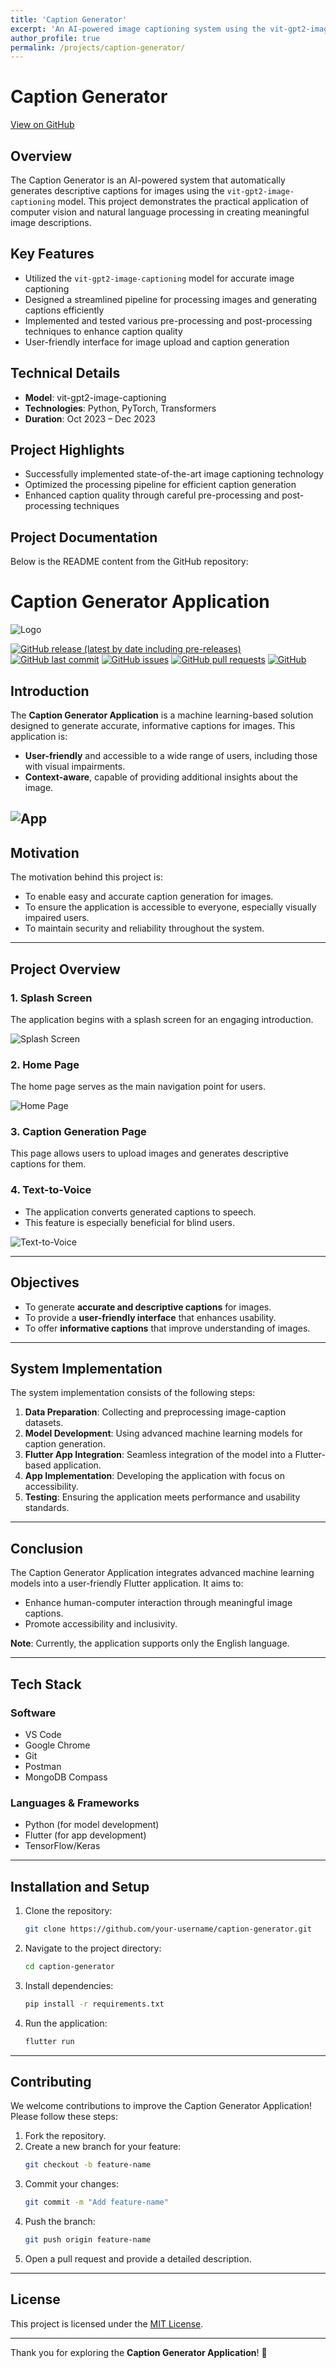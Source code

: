 ```yaml
---
title: 'Caption Generator'
excerpt: 'An AI-powered image captioning system using the vit-gpt2-image-captioning model'
author_profile: true
permalink: /projects/caption-generator/
---
```


<head>
<title>Font Awesome Icons</title>
<meta name="viewport" content="width=device-width, initial-scale=1">
<link rel="stylesheet" href="https://cdnjs.cloudflare.com/ajax/libs/font-awesome/4.7.0/css/font-awesome.min.css">
</head>

# Caption Generator

[<i class="fa fa-github" style="color:black;"></i> View on GitHub](https://github.com/ashrafulparan2/Caption-Generator)

## Overview
The Caption Generator is an AI-powered system that automatically generates descriptive captions for images using the `vit-gpt2-image-captioning` model. This project demonstrates the practical application of computer vision and natural language processing in creating meaningful image descriptions.

## Key Features
- Utilized the `vit-gpt2-image-captioning` model for accurate image captioning
- Designed a streamlined pipeline for processing images and generating captions efficiently
- Implemented and tested various pre-processing and post-processing techniques to enhance caption quality
- User-friendly interface for image upload and caption generation

## Technical Details
- **Model**: vit-gpt2-image-captioning
- **Technologies**: Python, PyTorch, Transformers
- **Duration**: Oct 2023 – Dec 2023

## Project Highlights
- Successfully implemented state-of-the-art image captioning technology
- Optimized the processing pipeline for efficient caption generation
- Enhanced caption quality through careful pre-processing and post-processing techniques

## Project Documentation
Below is the README content from the GitHub repository:

# Caption Generator Application

![Logo](/assets/images/projects/caption-generator/notepad.gif)

[![GitHub release (latest by date including pre-releases)](https://img.shields.io/github/v/release/navendu-pottekkat/awesome-readme?include_prereleases)](https://img.shields.io/github/v/release/navendu-pottekkat/awesome-readme?include_prereleases)
[![GitHub last commit](https://img.shields.io/github/last-commit/navendu-pottekkat/awesome-readme)](https://img.shields.io/github/last-commit/navendu-pottekkat/awesome-readme)
[![GitHub issues](https://img.shields.io/github/issues-raw/navendu-pottekkat/awesome-readme)](https://img.shields.io/github/issues-raw/navendu-pottekkat/awesome-readme)
[![GitHub pull requests](https://img.shields.io/github/issues-pr/navendu-pottekkat/awesome-readme)](https://img.shields.io/github/issues-pr/navendu-pottekkat/awesome-readme)
[![GitHub](https://img.shields.io/github/license/navendu-pottekkat/awesome-readme)](https://img.shields.io/github/license/navendu-pottekkat/awesome-readme)

## Introduction
The **Caption Generator Application** is a machine learning-based solution designed to generate accurate, informative captions for images. This application is:
- **User-friendly** and accessible to a wide range of users, including those with visual impairments.
- **Context-aware**, capable of providing additional insights about the image.

![App](/assets/images/projects/caption-generator/spalsh_poster.jpeg)
---

## Motivation
The motivation behind this project is:
- To enable easy and accurate caption generation for images.
- To ensure the application is accessible to everyone, especially visually impaired users.
- To maintain security and reliability throughout the system.

---

## Project Overview

### 1. Splash Screen
The application begins with a splash screen for an engaging introduction.

![Splash Screen](/assets/images/projects/caption-generator/Picture1.jpg)

### 2. Home Page
The home page serves as the main navigation point for users.

![Home Page](/assets/images/projects/caption-generator/Picture2.jpg)

### 3. Caption Generation Page
This page allows users to upload images and generates descriptive captions for them.

### 4. Text-to-Voice
- The application converts generated captions to speech.
- This feature is especially beneficial for blind users.

![Text-to-Voice](/assets/images/projects/caption-generator/Picture3.jpg)

---

## Objectives
- To generate **accurate and descriptive captions** for images.
- To provide a **user-friendly interface** that enhances usability.
- To offer **informative captions** that improve understanding of images.

---

## System Implementation
The system implementation consists of the following steps:
1. **Data Preparation**: Collecting and preprocessing image-caption datasets.
2. **Model Development**: Using advanced machine learning models for caption generation.
3. **Flutter App Integration**: Seamless integration of the model into a Flutter-based application.
4. **App Implementation**: Developing the application with focus on accessibility.
5. **Testing**: Ensuring the application meets performance and usability standards.

---

## Conclusion
The Caption Generator Application integrates advanced machine learning models into a user-friendly Flutter application. It aims to:
- Enhance human-computer interaction through meaningful image captions.
- Promote accessibility and inclusivity.

**Note**: Currently, the application supports only the English language.

---

## Tech Stack

### **Software**
- VS Code
- Google Chrome
- Git
- Postman
- MongoDB Compass

### **Languages & Frameworks**
- Python (for model development)
- Flutter (for app development)
- TensorFlow/Keras

---

## Installation and Setup
1. Clone the repository:
   ```bash
   git clone https://github.com/your-username/caption-generator.git
   ```
2. Navigate to the project directory:
   ```bash
   cd caption-generator
   ```
3. Install dependencies:
   ```bash
   pip install -r requirements.txt
   ```
4. Run the application:
   ```bash
   flutter run
   ```

---

## Contributing
We welcome contributions to improve the Caption Generator Application! Please follow these steps:
1. Fork the repository.
2. Create a new branch for your feature:
   ```bash
   git checkout -b feature-name
   ```
3. Commit your changes:
   ```bash
   git commit -m "Add feature-name"
   ```
4. Push the branch:
   ```bash
   git push origin feature-name
   ```
5. Open a pull request and provide a detailed description.

---

## License
This project is licensed under the [MIT License](./LICENSE).

---

Thank you for exploring the **Caption Generator Application**! 🌟 